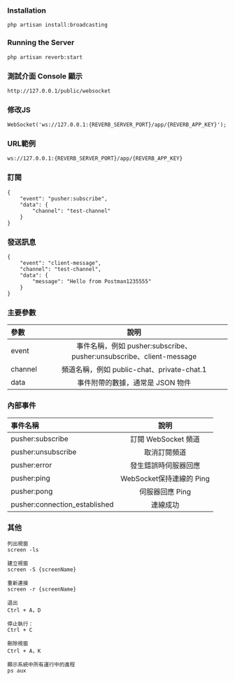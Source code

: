 
### Installation
```
php artisan install:broadcasting
```

### Running the Server
```
php artisan reverb:start
```

### 測試介面 Console 顯示
```
http://127.0.0.1/public/websocket
```

### 修改JS 
```
WebSocket('ws://127.0.0.1:{REVERB_SERVER_PORT}/app/{REVERB_APP_KEY}');
```

### URL範例
```
ws://127.0.0.1:{REVERB_SERVER_PORT}/app/{REVERB_APP_KEY}
```

### 訂閱 
```
{
    "event": "pusher:subscribe",
    "data": {
        "channel": "test-channel"
    }
}
```

### 發送訊息
```
{
    "event": "client-message",
    "channel": "test-channel",
    "data": {
        "message": "Hello from Postman1235555"
    }
}
```

### 主要參數
| 參數  | 說明 |
|:-------------|:-------------:|
|event|事件名稱，例如 pusher:subscribe、pusher:unsubscribe、client-message
|channel|頻道名稱，例如 public-chat、private-chat.1
|data|事件附帶的數據，通常是 JSON 物件

### 內部事件
| 事件名稱  | 說明 |
|:-------------|:-------------:|
|pusher:subscribe|訂閱 WebSocket 頻道|
|pusher:unsubscribe|取消訂閱頻道|
|pusher:error|發生錯誤時伺服器回應|
|pusher:ping|WebSocket保持連線的 Ping|
|pusher:pong|伺服器回應 Ping|
|pusher:connection_established|連線成功|

### 其他
```
列出視窗
screen -ls

建立視窗
screen -S {screenName}

重新連接
screen -r {screenName}

退出
Ctrl + A，D

停止執行：
Ctrl + C

刪除視窗
Ctrl + A，K

顯示系統中所有運行中的進程
ps aux
```
